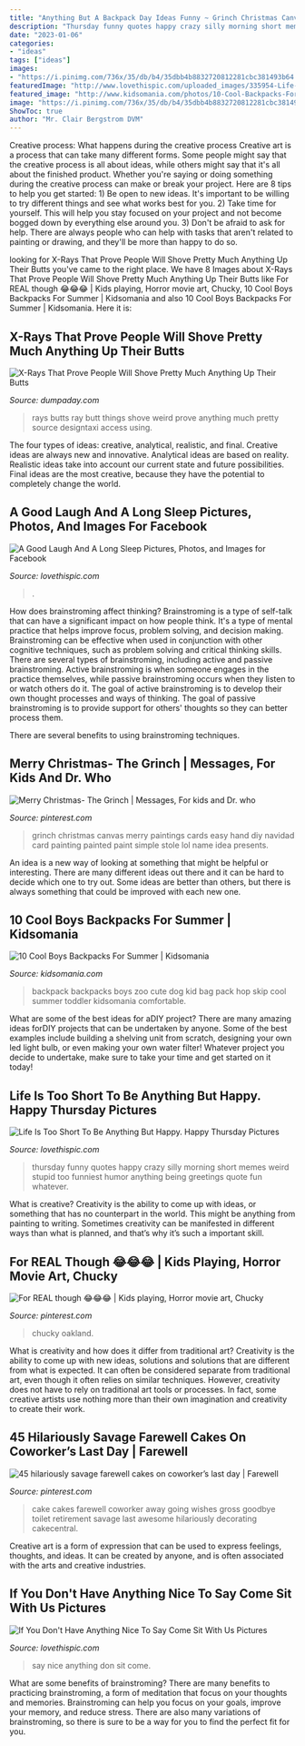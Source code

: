 ```yaml
---
title: "Anything But A Backpack Day Ideas Funny ~ Grinch Christmas Canvas Merry Paintings Cards Easy Hand Diy Navidad Card Painting Painted Paint Simple Stole Lol Name Idea Presents"
description: "Thursday funny quotes happy crazy silly morning short memes weird stupid too funniest humor anything being greetings quote fun whatever"
date: "2023-01-06"
categories:
- "ideas"
tags: ["ideas"]
images:
- "https://i.pinimg.com/736x/35/db/b4/35dbb4b8832720812281cbc381493b64.jpg"
featuredImage: "http://www.lovethispic.com/uploaded_images/335954-Life-Is-Too-Short-To-Be-Anything-But-Happy.-Happy-Thursday.jpg"
featured_image: "http://www.kidsomania.com/photos/10-Cool-Backpacks-For-Boys-This-Summer7.jpg"
image: "https://i.pinimg.com/736x/35/db/b4/35dbb4b8832720812281cbc381493b64.jpg"
ShowToc: true
author: "Mr. Clair Bergstrom DVM"
---
```



Creative process: What happens during the creative process
Creative art is a process that can take many different forms. Some people might say that the creative process is all about ideas, while others might say that it's all about the finished product. Whether you're saying or doing something during the creative process can make or break your project. Here are 8 tips to help you get started: 1) Be open to new ideas. It's important to be willing to try different things and see what works best for you. 2) Take time for yourself. This will help you stay focused on your project and not become bogged down by everything else around you. 3) Don't be afraid to ask for help. There are always people who can help with tasks that aren't related to painting or drawing, and they'll be more than happy to do so.

	

		
looking for X-Rays That Prove People Will Shove Pretty Much Anything Up Their Butts you've came to the right place. We have 8 Images about X-Rays That Prove People Will Shove Pretty Much Anything Up Their Butts like For REAL though 😂😂😂 | Kids playing, Horror movie art, Chucky, 10 Cool Boys Backpacks For Summer | Kidsomania and also 10 Cool Boys Backpacks For Summer | Kidsomania. Here it is:
		
    
## X-Rays That Prove People Will Shove Pretty Much Anything Up Their Butts

<img loading=lazy src="http://www.dumpaday.com/wp-content/uploads/2015/04/x-rays-up-butt-8.jpg" onerror="this.onerror=null;this.src='https://tse1.mm.bing.net/th?id=OIP.2FSlCb6ZSS7-3uWD1qwImgD9Es&amp;pid=15.1';" alt="X-Rays That Prove People Will Shove Pretty Much Anything Up Their Butts">

_Source: dumpaday.com_

>rays butts ray butt things shove weird prove anything much pretty source designtaxi access using. 

	

The four types of ideas: creative, analytical, realistic, and final.
Creative ideas are always new and innovative. Analytical ideas are based on reality. Realistic ideas take into account our current state and future possibilities. Final ideas are the most creative, because they have the potential to completely change the world.

    
## A Good Laugh And A Long Sleep Pictures, Photos, And Images For Facebook

<img loading=lazy src="https://www.lovethispic.com/uploaded_images/137608-A-Good-Laugh-And-A-Long-Sleep.jpg" onerror="this.onerror=null;this.src='https://tse1.mm.bing.net/th?id=OIP.3fMeFi1Xm77mmfltjN02bAHaLH&amp;pid=15.1';" alt="A Good Laugh And A Long Sleep Pictures, Photos, and Images for Facebook">

_Source: lovethispic.com_

>. 

	

How does brainstroming affect thinking?
Brainstroming is a type of self-talk that can have a significant impact on how people think. It's a type of mental practice that helps improve focus, problem solving, and decision making. Brainstroming can be effective when used in conjunction with other cognitive techniques, such as problem solving and critical thinking skills.
There are several types of brainstroming, including active and passive brainstroming. Active brainstroming is when someone engages in the practice themselves, while passive brainstroming occurs when they listen to or watch others do it. The goal of active brainstroming is to develop their own thought processes and ways of thinking. The goal of passive brainstroming is to provide support for others' thoughts so they can better process them.

There are several benefits to using brainstroming techniques.

    
## Merry Christmas- The Grinch | Messages, For Kids And Dr. Who

<img loading=lazy src="https://s-media-cache-ak0.pinimg.com/736x/6b/bb/40/6bbb40df2f8b93e68d91940844bf3e14.jpg" onerror="this.onerror=null;this.src='https://tse2.mm.bing.net/th?id=OIP.62DVmg0-H-hcn4OxBt0NoAHaJ6&amp;pid=15.1';" alt="Merry Christmas- The Grinch | Messages, For kids and Dr. who">

_Source: pinterest.com_

>grinch christmas canvas merry paintings cards easy hand diy navidad card painting painted paint simple stole lol name idea presents. 

	

An idea is a new way of looking at something that might be helpful or interesting. There are many different ideas out there and it can be hard to decide which one to try out. Some ideas are better than others, but there is always something that could be improved with each new one.

    
## 10 Cool Boys Backpacks For Summer | Kidsomania

<img loading=lazy src="http://www.kidsomania.com/photos/10-Cool-Backpacks-For-Boys-This-Summer7.jpg" onerror="this.onerror=null;this.src='https://tse1.mm.bing.net/th?id=OIP.4zhDi_U1P1tbx09cofVuMgHaKo&amp;pid=15.1';" alt="10 Cool Boys Backpacks For Summer | Kidsomania">

_Source: kidsomania.com_

>backpack backpacks boys zoo cute dog kid bag pack hop skip cool summer toddler kidsomania comfortable. 

	

What are some of the best ideas for aDIY project?
There are many amazing ideas forDIY projects that can be undertaken by anyone. Some of the best examples include building a shelving unit from scratch, designing your own led light bulb, or even making your own water filter! Whatever project you decide to undertake, make sure to take your time and get started on it today!

    
## Life Is Too Short To Be Anything But Happy. Happy Thursday Pictures

<img loading=lazy src="http://www.lovethispic.com/uploaded_images/335954-Life-Is-Too-Short-To-Be-Anything-But-Happy.-Happy-Thursday.jpg" onerror="this.onerror=null;this.src='https://tse1.mm.bing.net/th?id=OIP.kk2q-lTC5GZ5j7p7WWMiaAHaGu&amp;pid=15.1';" alt="Life Is Too Short To Be Anything But Happy. Happy Thursday Pictures">

_Source: lovethispic.com_

>thursday funny quotes happy crazy silly morning short memes weird stupid too funniest humor anything being greetings quote fun whatever. 

	

What is creative?
Creativity is the ability to come up with ideas, or something that has no counterpart in the world. This might be anything from painting to writing. Sometimes creativity can be manifested in different ways than what is planned, and that’s why it’s such a important skill.

    
## For REAL Though 😂😂😂 | Kids Playing, Horror Movie Art, Chucky

<img loading=lazy src="https://i.pinimg.com/736x/35/db/b4/35dbb4b8832720812281cbc381493b64.jpg" onerror="this.onerror=null;this.src='https://tse4.mm.bing.net/th?id=OIP.ZRrWhwV3mFS8FjK-n30HpgHaLL&amp;pid=15.1';" alt="For REAL though 😂😂😂 | Kids playing, Horror movie art, Chucky">

_Source: pinterest.com_

>chucky oakland. 

	

What is creativity and how does it differ from traditional art?
Creativity is the ability to come up with new ideas, solutions and solutions that are different from what is expected. It can often be considered separate from traditional art, even though it often relies on similar techniques. However, creativity does not have to rely on traditional art tools or processes. In fact, some creative artists use nothing more than their own imagination and creativity to create their work.

    
## 45 Hilariously Savage Farewell Cakes On Coworker’s Last Day | Farewell

<img loading=lazy src="https://i.pinimg.com/736x/f5/d6/56/f5d6566b92de6ed3c2b9314ada28cf94.jpg" onerror="this.onerror=null;this.src='https://tse1.mm.bing.net/th?id=OIP.Ey09nngBa_LlJ0D_2Qo-YwHaJ3&amp;pid=15.1';" alt="45 hilariously savage farewell cakes on coworker’s last day | Farewell">

_Source: pinterest.com_

>cake cakes farewell coworker away going wishes gross goodbye toilet retirement savage last awesome hilariously decorating cakecentral. 

	

Creative art is a form of expression that can be used to express feelings, thoughts, and ideas. It can be created by anyone, and is often associated with the arts and creative industries.

    
## If You Don&#039;t Have Anything Nice To Say Come Sit With Us Pictures

<img loading=lazy src="http://www.lovethispic.com/uploaded_images/205369-If-You-Don-t-Have-Anything-Nice-To-Say-Come-Sit-With-Us.jpg" onerror="this.onerror=null;this.src='https://tse1.mm.bing.net/th?id=OIP.HiFQHxcq3A2Cp3HF_H7A9QHaHa&amp;pid=15.1';" alt="If You Don&#039;t Have Anything Nice To Say Come Sit With Us Pictures">

_Source: lovethispic.com_

>say nice anything don sit come. 

	

What are some benefits of brainstroming?
There are many benefits to practicing brainstroming, a form of meditation that focus on your thoughts and memories. Brainstroming can help you focus on your goals, improve your memory, and reduce stress. There are also many variations of brainstroming, so there is sure to be a way for you to find the perfect fit for you.


